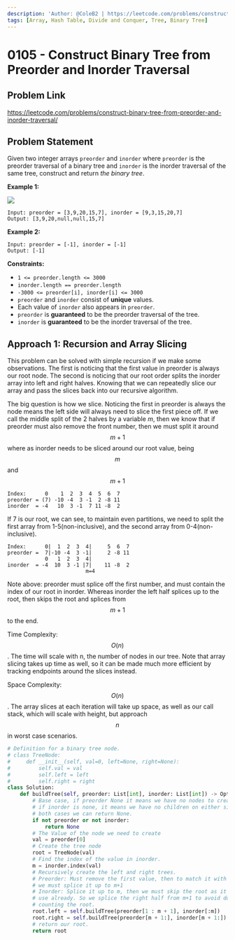 ```yaml
---
description: 'Author: @ColeB2 | https://leetcode.com/problems/construct-binary-tree-from-preorder-and-inorder-traversal/'
tags: [Array, Hash Table, Divide and Conquer, Tree, Binary Tree]
---
```


# 0105 - Construct Binary Tree from Preorder and Inorder Traversal

## Problem Link

https://leetcode.com/problems/construct-binary-tree-from-preorder-and-inorder-traversal/

## Problem Statement

Given two integer arrays `preorder` and `inorder` where `preorder` is the preorder traversal of a binary tree and `inorder` is the inorder traversal of the same tree, construct and return _the binary tree_.

**Example 1:**

![](https://assets.leetcode.com/uploads/2021/02/19/tree.jpg)

```
Input: preorder = [3,9,20,15,7], inorder = [9,3,15,20,7]
Output: [3,9,20,null,null,15,7]
```

**Example 2:**

```
Input: preorder = [-1], inorder = [-1]
Output: [-1]
```

**Constraints:**

- `1 <= preorder.length <= 3000`
- `inorder.length == preorder.length`
- `-3000 <= preorder[i], inorder[i] <= 3000`
- `preorder` and `inorder` consist of **unique** values.
- Each value of `inorder` also appears in `preorder`.
- `preorder` is **guaranteed** to be the preorder traversal of the tree.
- `inorder` is **guaranteed** to be the inorder traversal of the tree.


## Approach 1: Recursion and Array Slicing

This problem can be solved with simple recursion if we make some observations. The first is noticing that the first value in preorder is always our root node. The second is noticing that our root order splits the inorder array into left and right halves. Knowing that we can repeatedly slice our array and pass the slices back into our recursive algorithm.

The big question is how we slice. Noticing the first in preorder is always the node means the left side will always need to slice the first piece off. If we call the middle split of the 2 halves by a variable $m$, then we know that if preorder must also remove the front number, then we must split it around $$m+1$$ where as inorder needs to be sliced around our root value, being $$m$$ and $$m+1$$

```
Index:      0    1  2  3  4  5  6  7
preorder = (7) -10 -4  3 -1  2 -8 11
inorder  = -4   10  3 -1  7 11 -8  2
```

If 7 is our root, we can see, to maintain even partitions, we need to split the first array from 1-5(non-inclusive), and the second array from 0-4(non-inclusive).

```
Index:      0|  1  2  3  4|     5  6  7
preorder =  7|-10 -4  3 -1|     2 -8 11
            0   1  2  3  4|
inorder  = -4  10  3 -1 |7|    11 -8  2
                         m=4
```

Note above: preorder must splice off the first number, and must contain the index of our root in inorder. Whereas inorder the left half splices up to the root, then skips the root and splices from $$m+1$$ to the end.

Time Complexity: $$O(n)$$. The time will scale with n, the number of nodes in our tree. Note that array slicing takes up time as well, so it can be made much more efficient by tracking endpoints around the slices instead.

Space Complexity: $$O(n)$$. The array slices at each iteration will take up space, as well as our call stack, which will scale with height, but approach $$n$$ in worst case scenarios.


<Tabs>
<TabItem value="python" label="Python">
<SolutionAuthor name="@ColeB2"/>

```py
# Definition for a binary tree node.
# class TreeNode:
#     def __init__(self, val=0, left=None, right=None):
#         self.val = val
#         self.left = left
#         self.right = right
class Solution:
    def buildTree(self, preorder: List[int], inorder: List[int]) -> Optional[TreeNode]:
        # Base case, if preorder None it means we have no nodes to create
        # if inorder is none, it means we have no children on either side.
        # both cases we can return None.
        if not preorder or not inorder:
            return None
        # The Value of the node we need to create
        val = preorder[0]
        # Create the tree node
        root = TreeNode(val)
        # Find the index of the value in inorder.
        m = inorder.index(val)
        # Recursively create the left and right trees.
        # Preorder: Must remove the first value, then to match it with the inorder
        # we must splice it up to m+1
        # Inorder: Splice it up to m, then we must skip the root as it has been
        # use already. So we splice the right half from m+1 to avoid double
        # counting the root.
        root.left = self.buildTree(preorder[1 : m + 1], inorder[:m])
        root.right = self.buildTree(preorder[m + 1:], inorder[m + 1:])
        # return our root.
        return root
```

</TabItem>
</Tabs>

